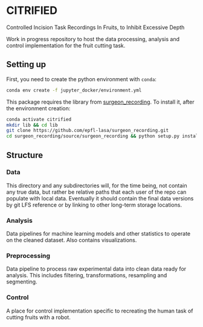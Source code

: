# CITRIFIED
Controlled Incision Task Recordings In Fruits, to Inhibit Excessive Depth

Work in progress repository to host the data processing, analysis and control implementation
for the fruit cutting task.

## Setting up

First, you need to create the python environment with `conda`:

```bash
conda env create -f jupyter_docker/environment.yml
```

This package requires the library from [surgeon_recording](https://github.com/epfl-lasa/surgeon_recording/tree/master/source/surgeon_recording). To install it, after the environment creation:

```bash
conda activate citrified
mkdir lib && cd lib
git clone https://github.com/epfl-lasa/surgeon_recording.git
cd surgeon_recording/source/surgeon_recording && python setup.py install
```

## Structure

### Data

This directory and any subdirectories will, for the time being, not contain
any true data, but rather be relative paths that each user of the repo can
populate with local data.
Eventually it should
contain the final data versions by git LFS reference or by linking to 
other long-term storage locations.

### Analysis

Data pipelines for machine learning models and other statistics to operate
on the cleaned dataset. Also contains visualizations.

### Preprocessing

Data pipeline to process raw experimental data into clean data ready for 
analysis. This includes filtering, transformations, resampling and segmenting.

### Control

A place for control implementation specific to recreating the human task 
of cutting fruits with a robot.
